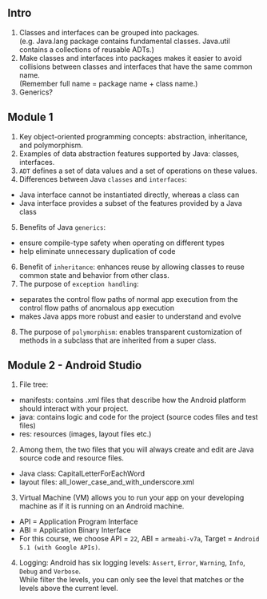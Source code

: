 ## Intro
1. Classes and interfaces can be grouped into packages.    
 (e.g. Java.lang package contains fundamental classes. Java.util contains a collections of reusable ADTs.)
2. Make classes and interfaces into packages makes it easier to avoid collisions between classes and interfaces that have the same common name.    
 (Remember full name = package name + class name.)
3. Generics?

## Module 1
1. Key object-oriented programming concepts: abstraction, inheritance, and polymorphism.
2. Examples of data abstraction features supported by Java: classes, interfaces.
3. `ADT` defines a set of data values and a set of operations on these values.
4. Differences between Java `classes` and `interfaces`: 
 * Java interface cannot be instantiated directly, whereas a class can
 * Java interface provides a subset of the features provided by a Java class
5. Benefits of Java `generics`:
 * ensure compile-type safety when operating on different types
 * help eliminate unnecessary duplication of code
6. Benefit of `inheritance`: enhances reuse by allowing classes to reuse common state and behavior from other class.
7. The purpose of `exception handling`: 
 * separates the control flow paths of normal app execution from the control flow paths of anomalous app execution
 * makes Java apps more robust and easier to understand and evolve
8. The purpose of `polymorphism`: enables transparent customization of methods in a subclass that are inherited from a super class.

## Module 2 - Android Studio
1. File tree:
 * manifests: contains .xml files that describe how the Android platform should interact with your project.
 * java: contains logic and code for the project (source codes files and test files)
 * res: resources (images, layout files etc.)
2. Among them, the two files that you will always create and edit are Java source code and resource files.
 * Java class: CapitalLetterForEachWord
 * layout files: all_lower_case_and_with_underscore.xml
3. Virtual Machine (VM) allows you to run your app on your developing machine as if it is running on an Android machine.
 * API = Application Program Interface
 * ABI = Application Binary Interface
 * For this course, we choose API = `22`, ABI = `armeabi-v7a`, Target = `Android 5.1 (with Google APIs)`.
4. Logging:
 Android has six logging levels: `Assert`, `Error`, `Warning`, `Info`, `Debug` and `Verbose`.    
 While filter the levels, you can only see the level that matches or the levels above the current level.
